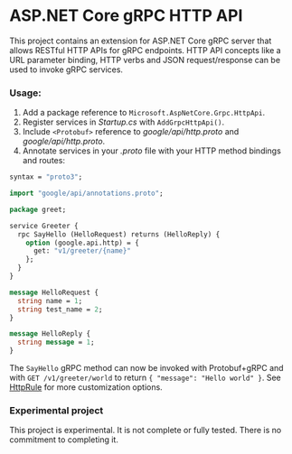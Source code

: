 ASP.NET Core gRPC HTTP API
==========================

This project contains an extension for ASP.NET Core gRPC server that allows RESTful HTTP APIs for gRPC endpoints. HTTP API concepts like a URL parameter binding, HTTP verbs and JSON request/response can be used to invoke gRPC services.

### Usage:

1. Add a package reference to `Microsoft.AspNetCore.Grpc.HttpApi`.
2. Register services in *Startup.cs* with `AddGrpcHttpApi()`.
2. Include `<Protobuf>` reference to *google/api/http.proto* and *google/api/http.proto*.
3. Annotate services in your *.proto* file with your HTTP method bindings and routes:

```protobuf
syntax = "proto3";

import "google/api/annotations.proto";

package greet;

service Greeter {
  rpc SayHello (HelloRequest) returns (HelloReply) {
    option (google.api.http) = {
      get: "v1/greeter/{name}"
    };
  }
}

message HelloRequest {
  string name = 1;
  string test_name = 2;
}

message HelloReply {
  string message = 1;
}
```

The `SayHello` gRPC method can now be invoked with Protobuf+gRPC and with `GET /v1/greeter/world` to return `{ "message": "Hello world" }`. See [HttpRule](https://cloud.google.com/service-infrastructure/docs/service-management/reference/rpc/google.api#google.api.HttpRule) for more customization options.

### Experimental project

This project is experimental. It is not complete or fully tested. There is no commitment to completing it.
